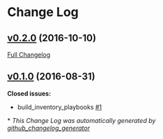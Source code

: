 # Change Log

## [v0.2.0](https://github.com/mrlesmithjr/Ansible/tree/v0.2.0) (2016-10-10)
[Full Changelog](https://github.com/mrlesmithjr/Ansible/compare/v0.1.0...v0.2.0)

## [v0.1.0](https://github.com/mrlesmithjr/Ansible/tree/v0.1.0) (2016-08-31)
**Closed issues:**

- build\_inventory\_playbooks [\#1](https://github.com/mrlesmithjr/Ansible/issues/1)



\* *This Change Log was automatically generated by [github_changelog_generator](https://github.com/skywinder/Github-Changelog-Generator)*